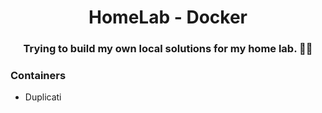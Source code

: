 <p align="center">
  <h1 align="center">HomeLab - Docker</h1>
  <h3 align="center">Trying to build my own local solutions for my home lab. 👨‍💻</h3>
</p>

### Containers
 - Duplicati
